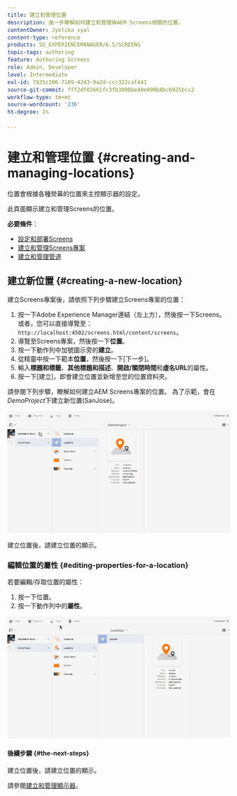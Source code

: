 ```yaml
---
title: 建立和管理位置
description: 進一步瞭解如何建立和管理與AEM Screens相關的位置。
contentOwner: Jyotika syal
content-type: reference
products: SG_EXPERIENCEMANAGER/6.5/SCREENS
topic-tags: authoring
feature: Authoring Screens
role: Admin, Developer
level: Intermediate
exl-id: 7935c206-7189-4243-9a2d-ccc322caf441
source-git-commit: fff2df02661fc3fb3098be40e090b8bc6925bcc2
workflow-type: tm+mt
source-wordcount: '236'
ht-degree: 1%

---
```


# 建立和管理位置 {#creating-and-managing-locations}

位置會根據各種熒幕的位置來主控顯示器的設定。

此頁面顯示建立和管理Screens的位置。

**必要條件**：

* [設定和部署Screens](configuring-screens-introduction.md)
* [建立和管理Screens專案](creating-a-screens-project.md)
* [建立和管理管道](managing-channels.md)

## 建立新位置 {#creating-a-new-location}

建立Screens專案後，請依照下列步驟建立Screens專案的位置：

1. 按一下Adobe Experience Manager連結（左上方），然後按一下Screens。 或者，您可以直接導覽至： `http://localhost:4502/screens.html/content/screens`。
1. 導覽至Screens專案，然後按一下&#x200B;**位置**。
1. 按一下動作列中加號圖示旁的&#x200B;**建立**。
1. 從精靈中按一下範本&#x200B;**位置**，然後按一下[下一步]&#x200B;**&#x200B;**。
1. 輸入&#x200B;**標題和標籤**、**其他標題和描述**、**開啟/關閉時間**&#x200B;和&#x200B;**虛名URL**&#x200B;的屬性。
1. 按一下[建立]&#x200B;**&#x200B;**，即會建立位置並新增至您的位置資料夾。

請參閱下列步驟，瞭解如何建立AEM Screens專案的位置。 為了示範，會在&#x200B;*DemoProject*&#x200B;下建立新位置(SanJose)。

![播放器2](assets/player2.gif)

建立位置後，請建立位置的顯示。

### 編輯位置的屬性 {#editing-properties-for-a-location}

若要編輯/存取位置的屬性：

1. 按一下位置。
1. 按一下動作列中的&#x200B;**屬性**。

![播放器3](assets/player3.gif)

#### 後續步驟 {#the-next-steps}

建立位置後，請建立位置的顯示。

請參閱[建立和管理顯示器](managing-displays.md)。
